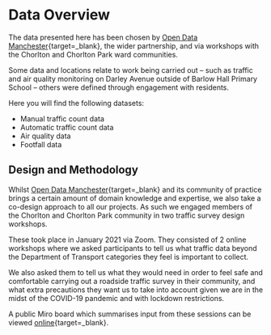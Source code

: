 # Data Overview

The data presented here has been chosen by [Open Data Manchester](https://www.opendatamanchester.org.uk/){target=_blank}, the wider partnership, and via workshops with the Chorlton and Chorlton Park ward communities.

Some data and locations relate to work being carried out – such as traffic and air quality monitoring on Darley Avenue outside of Barlow Hall Primary School – others were defined through engagement with residents.

Here you will find the following datasets:

* Manual traffic count data
* Automatic traffic count data
* Air quality data
* Footfall data

## Design and Methodology

Whilst [Open Data Manchester](https://www.opendatamanchester.org.uk/){target=_blank} and its community of practice brings a certain amount of domain knowledge and expertise, we also take a co-design approach to all our projects. As such we engaged members of the Chorlton and Chorlton Park community in two traffic survey design workshops.

These took place in January 2021 via Zoom. They consisted of 2 online workshops where we asked participants to tell us what traffic data beyond the Department of Transport categories they feel is important to collect.

We also asked them to tell us what they would need in order to feel safe and comfortable carrying out a roadside traffic survey in their community, and what extra precautions they want us to take into account given we are in the midst of the COVID-19 pandemic and with lockdown restrictions.

A public Miro board which summarises input from these sessions can be viewed [online](https://miro.com/app/board/o9J_lWqN_7g=/){target=_blank}.


